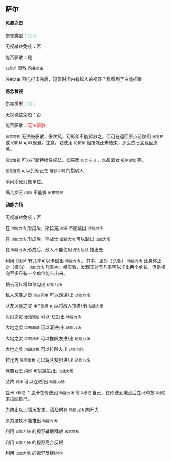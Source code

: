 ## 萨尔

#### 风暴之击

伤害类型：<font color=#a3dcee>魔法</font>

无视减益免疫：否

能否驱散：是

`幻影斧` 驱散 `风暴之击`

`风暴之击` 闪电打击完后，短暂时间内有敌人的视野？我看到了白虎插眼



#### 恶念瞥视

伤害类型：<font color=#a3dcee>魔法</font>

无视减益免疫：否

能否驱散：<font color=#ff0000>无法驱散</font>

`恶念瞥视` 无法被驱散，像吹风，幻影斧不能驱散之。但可在返回原点前使用 `黑皇杖` 或 `幻影斧` 可以躲避。注意，若使用 `幻影斧` 但技能还未结束，那么依旧会返回原点。

`恶念瞥视` 可以打断持续性施法。如巫医 `死亡守卫` 、水晶室女 `极寒领域` 等。

`恶念瞥视` 可以打断正在 `暗影冲刺` 的裂魂人

瞬间杀死幻象单位。

痛苦女王 `闪烁` 不能躲 `恶意瞥视`



#### 动能力场

无视减益免疫：否

在 `动能力场` 形成后，斯拉克 `突袭` 不能跳出 `动能力场`

在 `动能力场` 形成后，熊战士 `震撼大地` 可以跳出 `动能力场`

在 `动能力场` 形成后，敌人不能使用 `原力法杖` 推出去

利用 `幻影斧` 有几率可以卡位出 `动能力场` 。其中，正对（头朝） `动能力场` 比身体正对（横向） `动能力场` 几率大。经实验，发现正对有几率可以卡出两个单位，但是横向至多只有一个单位能卡出来。

帕吉可以将单位勾出 `动能力场` 

敌人风暴之灵 `球形闪电` 可以滚进/出 `动能力场`

队友风暴之灵 `电子涡流` 可以将敌人拉进/出 `动能力场`

灰烬之灵 `激活残焰` 可以飞进/出 `动能力场`

大地之灵 `巨石翻滚` 可以滚进/出 `动能力场`

大地之灵 `巨石冲击` 可以推队友进/出 `动能力场`

大地之灵 `地磁之握` 可以拉队友出 `动能力场`

拉比克 `隔空取物` 可以将队友抬进/出 `动能力场`

痛苦女王 `闪烁` 可以跳进/出 `动能力场`

艾欧 `羁绊` 可以连进/出 `动能力场`

昆卡 `X标记` ：昆卡在传送到 `动能力场` 前 `X标记` 自己，在传送到地点后立马释放 `X标记` 来拉回自己。

为防止以上情况发生，请及时在 `动能力场` 内开大

原力法杖不能推出 `动能力场`



利用 `动能力场` 的视野辅助释放 `恶念瞥视`

利用 `动能力场` 的视野高台反眼

利用 `动能力场` 的视野反绕树林





